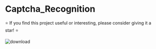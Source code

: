 # Captcha_Recognition

⭐️ If you find this project useful or interesting, please consider giving it a star! ⭐️

![download](https://github.com/Puyush/Captcha_Recognition/assets/103782822/d63e04db-eaf0-45bd-9ab7-1fc7502f51d6)
